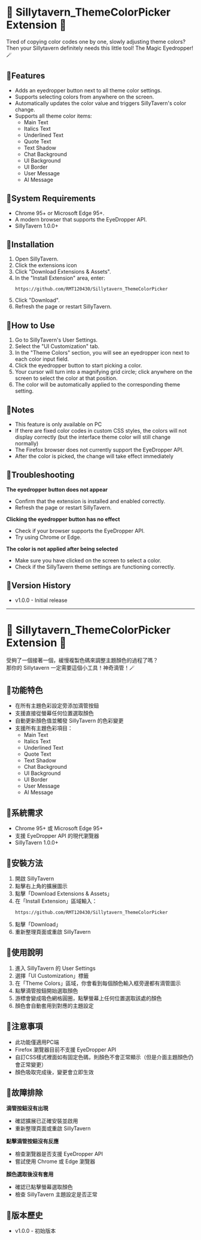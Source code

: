 # 🎨 Sillytavern_ThemeColorPicker Extension 🎨

Tired of copying color codes one by one, slowly adjusting theme colors?<br>
Then your Sillytavern definitely needs this little tool! The Magic Eyedropper! 🪄

## 🔹Features

- Adds an eyedropper button next to all theme color settings.
- Supports selecting colors from anywhere on the screen.
- Automatically updates the color value and triggers SillyTavern's color change.
- Supports all theme color items:
  - Main Text
  - Italics Text
  - Underlined Text
  - Quote Text
  - Text Shadow
  - Chat Background
  - UI Background
  - UI Border
  - User Message
  - AI Message

## 🔹System Requirements

- Chrome 95+ or Microsoft Edge 95+.
- A modern browser that supports the EyeDropper API.
- SillyTavern 1.0.0+

## 🔹Installation

1. Open SillyTavern.
2. Click the extensions icon
3. Click "Download Extensions & Assets".
4. In the "Install Extension" area, enter:
   ```
   https://github.com/RMT120430/Sillytavern_ThemeColorPicker
   ```
5. Click "Download".
6. Refresh the page or restart SillyTavern.

## 🔹How to Use

1. Go to SillyTavern's User Settings.
2. Select the "UI Customization" tab.
3. In the "Theme Colors" section, you will see an eyedropper icon next to each color input field.
4. Click the eyedropper button to start picking a color.
5. Your cursor will turn into a magnifying grid circle; click anywhere on the screen to select the color at that position.
6. The color will be automatically applied to the corresponding theme setting.

## 🔹Notes

- This feature is only available on PC
- If there are fixed color codes in custom CSS styles, the colors will not display correctly (but the interface theme color will still change normally)
- The Firefox browser does not currently support the EyeDropper API.
- After the color is picked, the change will take effect immediately

## 🔹Troubleshooting

**The eyedropper button does not appear**
- Confirm that the extension is installed and enabled correctly.
- Refresh the page or restart SillyTavern.

**Clicking the eyedropper button has no effect**
- Check if your browser supports the EyeDropper API.
- Try using Chrome or Edge.

**The color is not applied after being selected**
- Make sure you have clicked on the screen to select a color.
- Check if the SillyTavern theme settings are functioning correctly.


## 🔹Version History

- v1.0.0 - Initial release

---

# 🎨 Sillytavern_ThemeColorPicker Extension 🎨

受夠了一個接著一個，緩慢複製色碼來調整主題顏色的過程了嗎？<br>
那你的 Sillytavern 一定需要這個小工具！神奇滴管！🪄

## 🔹功能特色
- 在所有主題色彩設定旁添加滴管按鈕
- 支援直接從螢幕任何位置選取顏色
- 自動更新顏色值並觸發 SillyTavern 的色彩變更
- 支援所有主題色彩項目：
  - Main Text
  - Italics Text  
  - Underlined Text
  - Quote Text
  - Text Shadow
  - Chat Background
  - UI Background
  - UI Border
  - User Message
  - AI Message

## 🔹系統需求

- Chrome 95+ 或 Microsoft Edge 95+
- 支援 EyeDropper API 的現代瀏覽器
- SillyTavern 1.0.0+

## 🔹安裝方法

1. 開啟 SillyTavern
2. 點擊右上角的擴展圖示
3. 點擊「Download Extensions & Assets」
4. 在「Install Extension」區域輸入：
   ```
   https://github.com/RMT120430/Sillytavern_ThemeColorPicker
   ```
5. 點擊「Download」
6. 重新整理頁面或重啟 SillyTavern

## 🔹使用說明

1. 進入 SillyTavern 的 User Settings
2. 選擇「UI Customization」標籤
3. 在「Theme Colors」區域，你會看到每個顏色輸入框旁邊都有滴管圖示
4. 點擊滴管按鈕開始選取顏色
5. 游標會變成吸色網格圓圈，點擊螢幕上任何位置選取該處的顏色
6. 顏色會自動套用到對應的主題設定

## 🔹注意事項

- 此功能僅適用PC端
- Firefox 瀏覽器目前不支援 EyeDropper API
- 自訂CSS樣式裡面如有固定色碼，則顏色不會正常顯示（但是介面主題顏色仍會正常變更）
- 顏色吸取完成後，變更會立即生效

## 🔹故障排除

**滴管按鈕沒有出現**
- 確認擴展已正確安裝並啟用
- 重新整理頁面或重啟 SillyTavern

**點擊滴管按鈕沒有反應**
- 檢查瀏覽器是否支援 EyeDropper API
- 嘗試使用 Chrome 或 Edge 瀏覽器

**顏色選取後沒有套用**
- 確認已點擊螢幕選取顏色
- 檢查 SillyTavern 主題設定是否正常


## 🔹版本歷史

- v1.0.0 - 初始版本


